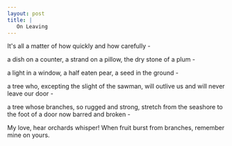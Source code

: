 ```yaml
---
layout: post
title: |
   On Leaving 
---
```


It's all a matter of how quickly
and how carefully -

a dish on a counter,
a strand on a pillow,
the dry stone of a plum -

a light in a window,
a half eaten pear, 
a seed in the ground -

a tree who, excepting the slight
of the sawman,
will outlive us 
and will never leave our door -

a tree whose branches,
so rugged and strong,
stretch from the seashore
to the foot of a door
now barred and broken -

My love, hear orchards whisper!
When fruit burst from branches,
remember mine on yours.
